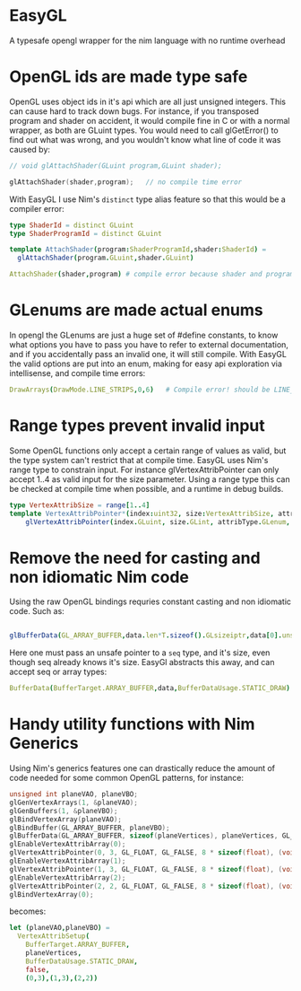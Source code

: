 # EasyGL
A typesafe opengl wrapper for the nim language with no runtime overhead

# OpenGL ids are made type safe

OpenGL uses object ids in it's api which are all just unsigned integers. This can cause hard to track down bugs. For instance, if you transposed program and shader on accident, it would compile fine in C or with a normal wrapper, as both are GLuint types. You would need to call glGetError() to find out what was wrong, and you wouldn't know what line of code it was caused by:

```c
// void glAttachShader(GLuint program,GLuint shader);

glAttachShader(shader,program);   // no compile time error

```

With EasyGL I use Nim's `distinct` type alias feature so that this would be a compiler error:

```nim
type ShaderId = distinct GLuint
type ShaderProgramId = distinct GLuint

template AttachShader(program:ShaderProgramId,shader:ShaderId) =
  glAttachShader(program.GLuint,shader.GLuint)

AttachShader(shader,program) # compile error because shader and program are transposed
```

# GLenums are made actual enums

In opengl the GLenums are just a huge set of #define constants, to know what options you have to pass you have to refer
to external documentation, and if you accidentally pass an invalid one, it will still compile. With EasyGL the valid options
are put into an enum, making for easy api exploration via intellisense, and compile time errors:

```nim
DrawArrays(DrawMode.LINE_STRIPS,0,6)   # Compile error! should be LINE_STRIP 
```

# Range types prevent invalid input

Some OpenGL functions only accept a certain range of values as valid, but the type system can't restrict that at compile time. EasyGL uses Nim's range type to constrain input. For instance glVertexAttribPointer can only accept 1..4 as valid input for the size parameter. Using a range type this can be checked at compile time when possible, and a runtime in debug builds.

```nim
type VertexAttribSize = range[1..4] 
template VertexAttribPointer*(index:uint32, size:VertexAttribSize, attribType:VertexAttribType, normalized:bool, stride:int, offset:int)  =
    glVertexAttribPointer(index.GLuint, size.GLint, attribType.GLenum, normalized.GLboolean,stride.GLsizei, cast[pointer](offset))
```

# Remove the need for casting and non idiomatic Nim code

Using the raw OpenGL bindings requries constant casting and non idiomatic code. Such as:

```nim

glBufferData(GL_ARRAY_BUFFER,data.len*T.sizeof().GLsizeiptr,data[0].unsafeAddr,GL_STATIC_DRAW)

```
Here one must pass an unsafe pointer to a `seq` type, and it's size, even though seq already knows it's size. EasyGl abstracts this away, and can accept seq or array types:

```nim
BufferData(BufferTarget.ARRAY_BUFFER,data,BufferDataUsage.STATIC_DRAW)
```

# Handy utility functions with Nim Generics

Using Nim's generics features one can drastically reduce the amount of code needed for some common OpenGL patterns, for instance:

```c
unsigned int planeVAO, planeVBO;
glGenVertexArrays(1, &planeVAO);
glGenBuffers(1, &planeVBO);
glBindVertexArray(planeVAO);
glBindBuffer(GL_ARRAY_BUFFER, planeVBO);
glBufferData(GL_ARRAY_BUFFER, sizeof(planeVertices), planeVertices, GL_STATIC_DRAW);
glEnableVertexAttribArray(0);
glVertexAttribPointer(0, 3, GL_FLOAT, GL_FALSE, 8 * sizeof(float), (void*)0);
glEnableVertexAttribArray(1);
glVertexAttribPointer(1, 3, GL_FLOAT, GL_FALSE, 8 * sizeof(float), (void*)(3 * sizeof(float)));
glEnableVertexAttribArray(2);
glVertexAttribPointer(2, 2, GL_FLOAT, GL_FALSE, 8 * sizeof(float), (void*)(6 * sizeof(float)));
glBindVertexArray(0);
```

becomes:

```nim
let (planeVAO,planeVBO) = 
  VertexAttribSetup(
    BufferTarget.ARRAY_BUFFER,
    planeVertices,
    BufferDataUsage.STATIC_DRAW,
    false,
    (0,3),(1,3),(2,2))
```

